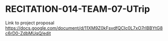 # RECITATION-014-TEAM-07-UTrip

Link to project proposal
https://docs.google.com/document/d/11XM9Z0kFsvdfQCIc0L7xO7rIBBYtG8c6rD0-ZdbMUqQ/edit

